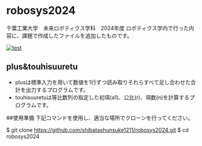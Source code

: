 # robosys2024

千葉工業大学　未来ロボティクス学科　2024年度 ロボティクス学内で行った内容に、課題で作成したファイルを追加したものです。

[![test](https://github.com/shibatashunsuke1211/robosys2024/actions/workflows/test.yml/badge.svg)](https://github.com/shibatashunsuke1211/robosys2024/actions/workflows/test.yml)

## plus&touhisuuretu

- plusは標準入力を用いて数値を1行ずつ読み取りそれらすべて足し合わせた合計を出力するプログラムです。
- touhisuuretuは等比数列の指定した初項(a1)、公比(r)、項数(n)を計算するプログラムです。

##使用準備
下記コマンドを使用し、適当な場所でクローンを行ってください。

$ git clone https://github.com/shibatashunsuke1211/robosys2024.git
$ cd robosys2024
